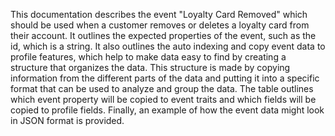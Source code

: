 This documentation describes the event "Loyalty Card Removed" which should be used when a customer removes or deletes a loyalty card from their account. It outlines the expected properties of the event, such as the id, which is a string. It also outlines the auto indexing and copy event data to profile features, which help to make data easy to find by creating a structure that organizes the data. This structure is made by copying information from the different parts of the data and putting it into a specific format that can be used to analyze and group the data. The table outlines which event property will be copied to event traits and which fields will be copied to profile fields. Finally, an example of how the event data might look in JSON format is provided.